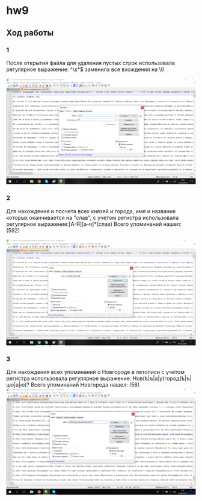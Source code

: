 # hw9
## Ход работы

### 1
После открытия файла для удаления пустых строк использовала регулярное выражение: ^\s*$ заменила все вхождения на \0

![](https://github.com/polinakozh/hw9/blob/master/%D0%91%D0%B5%D0%B7%D1%8B%D0%BC%D1%8F%D0%BD%D0%BD%D1%8B%D0%B9.png)

### 2
Для нахождения и посчета всех князей и города, имя и название которых оканчивается на "слав", с учетом регистра использовала регулярное выражение:[А-Я][а-я]*(слав)
Всего упоминаний нашел: (592)

![](https://github.com/polinakozh/hw9/blob/master/%D0%91%D0%B5%D0%B7%D1%8B%D0%BC%D1%8F%D0%BD%D0%BD%D1%8B%D0%B9%201.png)

### 3
Для нахождения всех упоминаний о Новгороде в летописи с учетом регистра использовала регулярное выражение: Нов(ѣ|ъ|а|у)город(ѣ|ъ|цю|а|ю)?
Всего упоминаний Новгорода нашел: (58)
![](https://github.com/polinakozh/hw9/blob/master/%D0%91%D0%B5%D0%B7%D1%8B%D0%BC%D1%8F%D0%BD%D0%BD%D1%8B%D0%B93.png)
